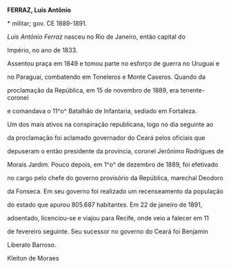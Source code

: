 **FERRAZ, Luís Antônio**



\* militar; gov. CE 1889-1891.



*Luís Antônio Ferraz* nasceu no Rio de Janeiro, então capital do

Império, no ano de 1833.



Assentou praça em 1849 e tomou parte no esforço de guerra no Uruguai e

no Paraguai, combatendo em Toneleros e Monte Caseros. Quando da

proclamação da República, em 15 de novembro de 1889, era tenente-coronel

e comandava o 11^o^ Batalhão de Infantaria, sediado em Fortaleza.



Um dos mais ativos na conspiração republicana, logo no dia seguinte ao

da proclamação foi aclamado governador do Ceará pelos oficiais que

depuseram o então presidente da província, coronel Jerônimo Rodrigues de

Morais Jardim. Pouco depois, em 1^o^ de dezembro de 1889, foi efetivado

no cargo pelo chefe do governo provisório da República, marechal Deodoro

da Fonseca. Em seu governo foi realizado um recenseamento da população

do estado que apurou 805.687 habitantes. Em 22 de janeiro de 1891,

adoentado, licenciou-se e viajou para Recife, onde veio a falecer em 11

de fevereiro seguinte. Seu sucessor no governo do Ceará foi Benjamin

Liberato Barroso.



Kleiton de Moraes



